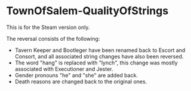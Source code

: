 # TownOfSalem-QualityOfStrings

This is for the Steam version only.

The reversal consists of the following:
- Tavern Keeper and Bootleger have been renamed back to Escort and Consort, and all associated string changes have also been reversed.
- The word "hang" is replaced with "lynch", this change was mostly associated with Executioner and Jester.
- Gender pronouns "he" and "she" are added back.
- Death reasons are changed back to the original ones.
